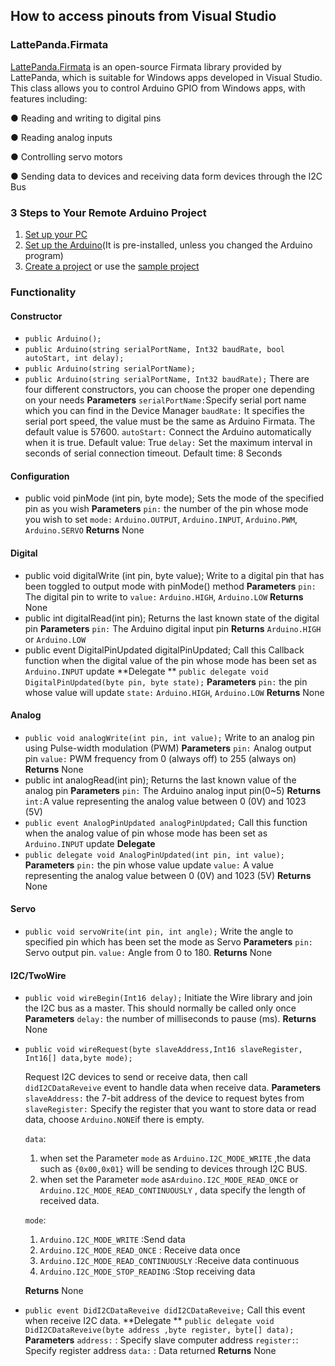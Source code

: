 ## How to access pinouts from Visual Studio

### LattePanda.Firmata

[LattePanda.Firmata](https://github.com/LattePandaTeam/LattePanda-Development-Support/tree/master/LattePandaFirmata) is an open-source Firmata library provided by LattePanda, which is suitable for Windows apps developed in Visual Studio. This class allows you to control Arduino GPIO from Windows apps, with features including:

● Reading and writing to digital pins

● Reading analog inputs

● Controlling servo motors

● Sending data to devices and receiving data form devices through the I2C Bus

### 3 Steps to Your Remote Arduino Project

1. [Set up your PC](http://www.lattepanda.com/docs/#SetupyourPC)
2. [Set up the Arduino](http://www.lattepanda.com/docs/#SetuptheArduino)(It is pre-installed, unless you changed the Arduino program)
3. [Create a project](http://www.lattepanda.com/docs/#BlinkyourBoard) or use the [sample project](http://www.lattepanda.com/wp-content/uploads/2016/02/blinkYourBoard.zip)

### Functionality

#### Constructor

- `public Arduino();`
- `public Arduino(string serialPortName, Int32 baudRate, bool autoStart, int delay);`
- `public Arduino(string serialPortName);`
- `public Arduino(string serialPortName, Int32 baudRate);`
  There are four different constructors, you can choose the proper one depending on your needs
  **Parameters**
  `serialPortName:`Specify serial port name which you can find in the Device Manager
  `baudRate:` It specifies the serial port speed, the value must be the same as Arduino Firmata. The default value is 57600.
  `autoStart:` Connect the Arduino automatically when it is true. Default value: True
  `delay:` Set the maximum interval in seconds of serial connection timeout. Default time: 8 Seconds

#### Configuration

- public void pinMode (int pin, byte mode);
  Sets the mode of the specified pin as you wish
  **Parameters**
  `pin:` the number of the pin whose mode you wish to set
  `mode:` `Arduino.OUTPUT`, `Arduino.INPUT`, `Arduino.PWM`, `Arduino.SERVO`
  **Returns**
  None

#### Digital

- public void digitalWrite (int pin, byte value);
  Write to a digital pin that has been toggled to output mode with pinMode() method
  **Parameters**
  `pin:` The digital pin to write to
  `value:` `Arduino.HIGH`, `Arduino.LOW`
  **Returns**
  None
- public int digitalRead(int pin);
  Returns the last known state of the digital pin
  **Parameters**
  `pin:` The Arduino digital input pin
  **Returns**
  `Arduino.HIGH` or `Arduino.LOW`
- public event DigitalPinUpdated digitalPinUpdated;
  Call this Callback function when the digital value of the pin whose mode has been set as `Arduino.INPUT` update
  **Delegate **
  `public delegate void DigitalPinUpdated(byte pin, byte state);`
  **Parameters**
  `pin:` the pin whose value will update
  `state:` `Arduino.HIGH`, `Arduino.LOW`
  **Returns**
  None

#### Analog

- `public void analogWrite(int pin, int value);`
  Write to an analog pin using Pulse-width modulation (PWM)
  **Parameters**
  `pin:` Analog output pin
  `value:` PWM frequency from 0 (always off) to 255 (always on)
  **Returns**
  None
- public int analogRead(int pin);
  Returns the last known value of the analog pin
  **Parameters**
  `pin:` The Arduino analog input pin(0~5)
  **Returns**
  `int:`A value representing the analog value between 0 (0V) and 1023 (5V)
- `public event AnalogPinUpdated analogPinUpdated;`
  Call this function when the analog value of pin whose mode has been set as `Arduino.INPUT` update
  **Delegate**
- `public delegate void AnalogPinUpdated(int pin, int value);`
  **Parameters**
  `pin:` the pin whose value update
  `value:` A value representing the analog value between 0 (0V) and 1023 (5V)
  **Returns**
  None

#### Servo

- `public void servoWrite(int pin, int angle);` Write the angle to specified pin which has been set the mode as Servo
  **Parameters**
  `pin:` Servo output pin.
  `value:` Angle from 0 to 180.
  **Returns**
  None

#### I2C/TwoWire

- `public void wireBegin(Int16 delay);`
  Initiate the Wire library and join the I2C bus as a master. This should normally be called only once
  **Parameters**
  `delay:` the number of milliseconds to pause (ms).
  **Returns**
  None

- `public void wireRequest(byte slaveAddress,Int16 slaveRegister, Int16[] data,byte mode);`

  Request I2C devices to send or receive data, then call `didI2CDataReveive` event to handle data when receive data.
  **Parameters** `slaveAddress:` the 7-bit address of the device to request bytes from
  `slaveRegister:` Specify the register that you want to store data or read data, choose `Arduino.NONE`if there is empty.

  `data`:

  1. when set the Parameter `mode` as `Arduino.I2C_MODE_WRITE` ,the data such as `{0x00,0x01}` will be sending to devices through I2C BUS.
  2. when set the Parameter `mode` as`Arduino.I2C_MODE_READ_ONCE` or `Arduino.I2C_MODE_READ_CONTINUOUSLY` , data specify the length of received data.

  `mode`:

  1. `Arduino.I2C_MODE_WRITE` :Send data
  2. `Arduino.I2C_MODE_READ_ONCE` : Receive data once
  3. `Arduino.I2C_MODE_READ_CONTINUOUSLY` :Receive data continuous
  4. `Arduino.I2C_MODE_STOP_READING` :Stop receiving data

  **Returns**
  None

- `public event DidI2CDataReveive didI2CDataReveive;`
  Call this event when receive I2C data.
  **Delegate **
  `public delegate void DidI2CDataReveive(byte address ,byte register, byte[] data);`
  **Parameters**
  `address:` : Specify slave computer address
  `register:`: Specify register address
  `data:` : Data returned
  **Returns**
  None


